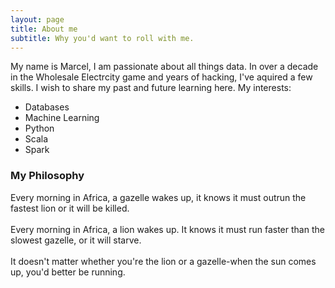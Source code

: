 ```yaml
---
layout: page
title: About me
subtitle: Why you'd want to roll with me.
---
```


My name is Marcel, I am passionate about all things data. In over a decade in the Wholesale Electrcity game and years of hacking, I've aquired a few skills. I wish to share my past and future learning here. My interests:

- Databases
- Machine Learning
- Python
- Scala
- Spark

### My Philosophy
Every morning in Africa, a gazelle wakes up, it knows it must outrun the fastest lion or it will be killed. <br/><br/>
Every morning in Africa, a lion wakes up. It knows it must run faster than the slowest gazelle, or it will starve.<br/><br/>
It doesn't matter whether you're the lion or a gazelle-when the sun comes up, you'd better be running.